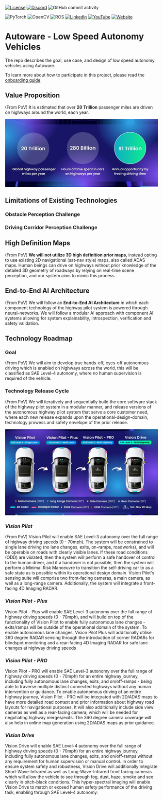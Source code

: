 [![License](https://img.shields.io/badge/License-Apache_2.0-blue.svg)](https://opensource.org/licenses/Apache-2.0)
[![Discord](https://img.shields.io/discord/953808765935816715?label=Autoware%20Discord)](https://discord.com/invite/Q94UsPvReQ)
![GitHub commit activity](https://img.shields.io/github/commit-activity/m/autowarefoundation/autoware.privately-owned-vehicles)

![PyTorch](https://img.shields.io/badge/PyTorch-EE4C2C?style=for-the-badge&logo=pytorch&logoColor=white)
![OpenCV](https://img.shields.io/badge/OpenCV-27338e?style=for-the-badge&logo=OpenCV&logoColor=whit)
![ROS](https://img.shields.io/badge/ROS-22314E?style=for-the-badge&logo=ROS&logoColor=whit)
[![LinkedIn](https://img.shields.io/badge/LinkedIn-0077B5?style=for-the-badge&logo=linkedin&logoColor=white)](https://www.linkedin.com/company/the-autoware-foundation)
[![YouTube](https://img.shields.io/badge/YouTube-FF0000?style=for-the-badge&logo=youtube&logoColor=white)](https://www.youtube.com/@autowarefoundation)
[![Website](https://img.shields.io/badge/website-000000?style=for-the-badge&logo=About.me&logoColor=white)](https://autoware.org/)

# Autoware - Low Speed Autonomy Vehicles
The repo describes the goal, use case, and design of low speed autonomy vehicles using Autoware.

To learn more about how to participate in this project, please read the [onboarding guide](/ONBOARDING.md)

## Value Proposition

(From PoV) It is estimated that over **20 Trillion** passenger miles are driven on highways around the world, each year. 

![Value Proposition](assets/images/Value_Proposition.jpg) 

## Limitations of Existing Technologies

### Obstacle Perception Challenge

### Driving Corridor Perception Challenge

## High Definition Maps
(From PoV) **We will not utilize 3D high definition prior maps**, instead opting to use existing 2D navigational (sat-nav style) maps, also called ADAS maps. Human beings can drive on highways without prior knowledge of the detailed 3D geometry of roadways by relying on real-time scene perception, and our system aims to mimic this process.

## End-to-End AI Architecture
(From PoV) We will follow an **End-to-End AI Architecture** in which each component technology of the highway pilot system is powered through neural-networks. We will follow a modular AI approach with component AI systems allowing for system explainability, introspection, verification and safety validation.

## Technology Roadmap

### Goal
(From PoV) We will aim to develop true hands-off, eyes-off autonomous driving which is enabled on highways across the world, this will be classified as SAE Level-4 autonomy, where no human supervision is required of the vehicle.

### Technology Release Cycle
(From PoV) We will iteratively and sequentially build the core software stack of the highway pilot system in a modular manner, and release versions of the autonomous highway pilot system that serve a core customer need, where each new release expands upon the operational-design-domain, technology prowess and safety envelope of the prior release.

![Roadmap](assets/images/Roadmap.jpg) 

### *Vision Pilot*
(From PoV) Vision Pilot will enable SAE Level-3 autonomy over the full range of highway driving speeds (0 - 70mph). The system will be constrained to single lane driving (no lane changes, exits, on-ramps, roadworks), and will be operable on roads with clearly visible lanes. If these road conditions (ODD) are violated, then the system will perform a safe handover of control to the human driver, and if a handover is not possible, then the system will perform a Minimal Risk Manoeuvre to transition the self-driving car to as a safe state as is possible within its operational design domain. Vision Pilot's sensing suite will comprise two front-facing cameras, a main camera, as well as a long-range camera. Additionally, the system will integrate a front-facing 4D Imaging RADAR.

### *Vision Pilot - Plus*
Vision Pilot - Plus will enable SAE Level-3 autonomy over the full range of highway driving speeds (0 - 70mph), and will build on top of the functionality of Vision Pilot to enable fully autonomous lane changes - exits/ramps will be outside of the operational domain of the system. To enable autonomous lane changes, Vision Pilot Plus will additionally utilise 360 degree RADAR sensing through the introduction of corner RADARs for blindspot monitoring and a rear-facing 4D Imaging RADAR for safe lane changes at highway driving speeds

### *Vision Pilot - PRO*
Vision Pilot - PRO will enable SAE Level-3 autonomy over the full range of highway driving speeds (0 - 70mph) for an entire highway journey, including fully autonomous lane changes, exits, and on/off-ramps - being able to traverse multiple distinct connected highways without any human intervention or guidance. To enable autonomous driving of an entire highway journey, Vision Pilot - PRO will be integrated with 2D/ADAS maps to have more detailed road context and prior information about highway road layouts for navigational purposes. It will also additionally include side view cameras as well as a rear-facing camera, which will be needed for negotiating highway merges/exits. The 360 degree camera coverage will also help in online map generation using 2D/ADAS maps as prior guidance.

### *Vision Drive*
Vision Drive will enable SAE Level-4 autonomy over the full range of highway driving speeds (0 - 70mph) for an entire highway journey, including fully autonomous lane changes, exits, and on/off-ramps without any requirement for human supervision or manual control. In order to ensure system safety and robustness, Vision Drive will additionally integrate Short-Wave-Infrared as well as Long-Wave-Infrared front facing cameras which will allow the vehicle to see through fog, dust, haze, smoke and see clearly in pitch-black conditions. This hyper-spectral imaging will enable Vision Drive to match or exceed human safety performance of the driving task, enabling through SAE Level-4 autonomy.
